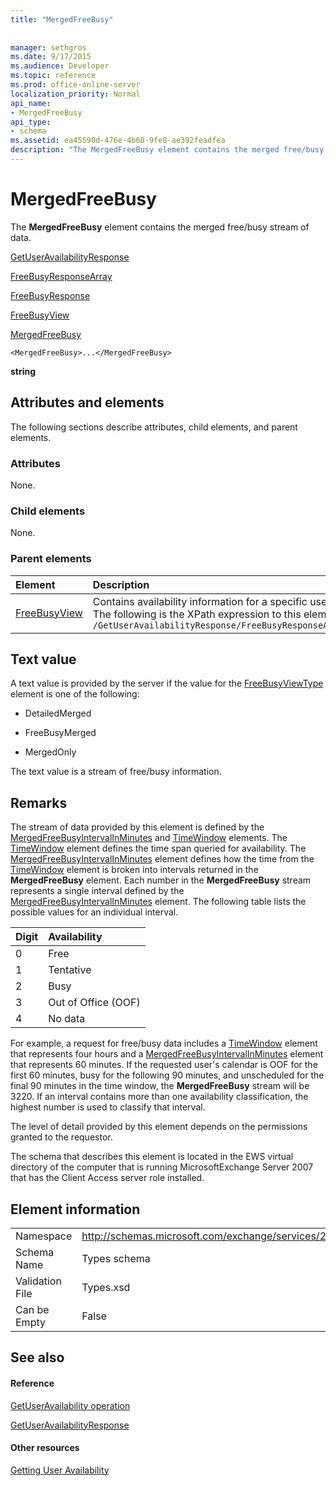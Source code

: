 ```yaml
---
title: "MergedFreeBusy"
 
 
manager: sethgros
ms.date: 9/17/2015
ms.audience: Developer
ms.topic: reference
ms.prod: office-online-server
localization_priority: Normal
api_name:
- MergedFreeBusy
api_type:
- schema
ms.assetid: ea45590d-476e-4b68-9fe8-ae392feadfea
description: "The MergedFreeBusy element contains the merged free/busy stream of data."
---
```


# MergedFreeBusy

The **MergedFreeBusy** element contains the merged free/busy stream of data. 
  
[GetUserAvailabilityResponse](getuseravailabilityresponse.md)
  
[FreeBusyResponseArray](freebusyresponsearray.md)
  
[FreeBusyResponse](freebusyresponse.md)
  
[FreeBusyView](freebusyview.md)
  
[MergedFreeBusy](mergedfreebusy.md)
  
```
<MergedFreeBusy>...</MergedFreeBusy>
```

 **string**
## Attributes and elements

The following sections describe attributes, child elements, and parent elements.
  
### Attributes

None.
  
### Child elements

None.
  
### Parent elements

|**Element**|**Description**|
|:-----|:-----|
|[FreeBusyView](freebusyview.md) <br/> |Contains availability information for a specific user.  <br/> The following is the XPath expression to this element:  <br/>  `/GetUserAvailabilityResponse/FreeBusyResponseArray/FreeBusyResponse/FreeBusyView` <br/> |
   
## Text value

A text value is provided by the server if the value for the [FreeBusyViewType](freebusyviewtype.md) element is one of the following: 
  
- DetailedMerged
    
- FreeBusyMerged
    
- MergedOnly
    
The text value is a stream of free/busy information. 
  
## Remarks

The stream of data provided by this element is defined by the [MergedFreeBusyIntervalInMinutes](mergedfreebusyintervalinminutes.md) and [TimeWindow](timewindow.md) elements. The [TimeWindow](timewindow.md) element defines the time span queried for availability. The [MergedFreeBusyIntervalInMinutes](mergedfreebusyintervalinminutes.md) element defines how the time from the [TimeWindow](timewindow.md) element is broken into intervals returned in the **MergedFreeBusy** element. Each number in the **MergedFreeBusy** stream represents a single interval defined by the [MergedFreeBusyIntervalInMinutes](mergedfreebusyintervalinminutes.md) element. The following table lists the possible values for an individual interval. 
  
|**Digit**|**Availability**|
|:-----|:-----|
|0  <br/> |Free  <br/> |
|1  <br/> |Tentative  <br/> |
|2  <br/> |Busy  <br/> |
|3  <br/> |Out of Office (OOF)  <br/> |
|4  <br/> |No data  <br/> |
   
For example, a request for free/busy data includes a [TimeWindow](timewindow.md) element that represents four hours and a [MergedFreeBusyIntervalInMinutes](mergedfreebusyintervalinminutes.md) element that represents 60 minutes. If the requested user's calendar is OOF for the first 60 minutes, busy for the following 90 minutes, and unscheduled for the final 90 minutes in the time window, the **MergedFreeBusy** stream will be 3220. If an interval contains more than one availability classification, the highest number is used to classify that interval. 
  
The level of detail provided by this element depends on the permissions granted to the requestor.
  
The schema that describes this element is located in the EWS virtual directory of the computer that is running MicrosoftExchange Server 2007 that has the Client Access server role installed.
  
## Element information

|||
|:-----|:-----|
|Namespace  <br/> |http://schemas.microsoft.com/exchange/services/2006/types  <br/> |
|Schema Name  <br/> |Types schema  <br/> |
|Validation File  <br/> |Types.xsd  <br/> |
|Can be Empty  <br/> |False  <br/> |
   
## See also

#### Reference

[GetUserAvailability operation](getuseravailability-operation.md)
  
[GetUserAvailabilityResponse](getuseravailabilityresponse.md)
#### Other resources

[Getting User Availability](http://msdn.microsoft.com/library/d4133fcb-9b0f-4e6b-aadf-a389da83516a%28Office.15%29.aspx)

